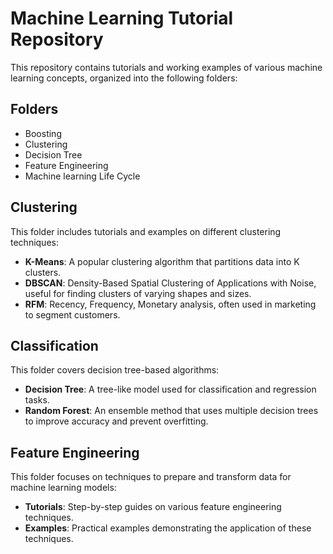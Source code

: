 # Machine Learning Tutorial Repository

This repository contains tutorials and working examples of various machine learning concepts, organized into the following folders:

## Folders

- Boosting 
- Clustering
- Decision Tree
- Feature Engineering
- Machine learning Life Cycle
  

## Clustering

This folder includes tutorials and examples on different clustering techniques:

- **K-Means**: A popular clustering algorithm that partitions data into K clusters.
- **DBSCAN**: Density-Based Spatial Clustering of Applications with Noise, useful for finding clusters of varying shapes and sizes.
- **RFM**: Recency, Frequency, Monetary analysis, often used in marketing to segment customers.

## Classification

This folder covers decision tree-based algorithms:

- **Decision Tree**: A tree-like model used for classification and regression tasks.
- **Random Forest**: An ensemble method that uses multiple decision trees to improve accuracy and prevent overfitting.

## Feature Engineering

This folder focuses on techniques to prepare and transform data for machine learning models:

- **Tutorials**: Step-by-step guides on various feature engineering techniques.
- **Examples**: Practical examples demonstrating the application of these techniques.
